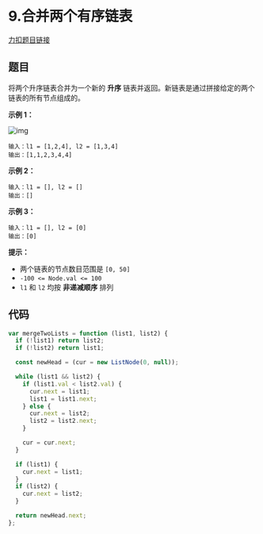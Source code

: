 # 9.合并两个有序链表

[力扣题目链接](https://leetcode.cn/problems/merge-two-sorted-lists/)

## 题目

将两个升序链表合并为一个新的 **升序** 链表并返回。新链表是通过拼接给定的两个链表的所有节点组成的。 

 

**示例 1：**

![img](https://assets.leetcode.com/uploads/2020/10/03/merge_ex1.jpg)

```
输入：l1 = [1,2,4], l2 = [1,3,4]
输出：[1,1,2,3,4,4]
```

**示例 2：**

```
输入：l1 = [], l2 = []
输出：[]
```

**示例 3：**

```
输入：l1 = [], l2 = [0]
输出：[0]
```

 

**提示：**

- 两个链表的节点数目范围是 `[0, 50]`
- `-100 <= Node.val <= 100`
- `l1` 和 `l2` 均按 **非递减顺序** 排列

## 代码

~~~js
var mergeTwoLists = function (list1, list2) {
  if (!list1) return list2;
  if (!list2) return list1;

  const newHead = (cur = new ListNode(0, null));

  while (list1 && list2) {
    if (list1.val < list2.val) {
      cur.next = list1;
      list1 = list1.next;
    } else {
      cur.next = list2;
      list2 = list2.next;
    }

    cur = cur.next;
  }

  if (list1) {
    cur.next = list1;
  }
  if (list2) {
    cur.next = list2;
  }

  return newHead.next;
};
~~~

